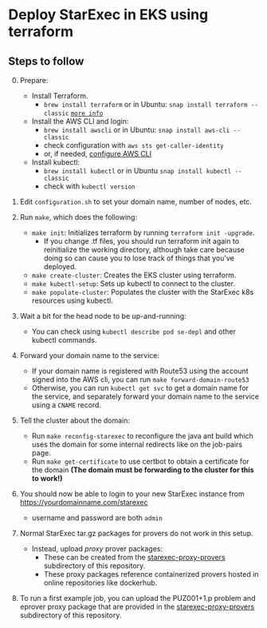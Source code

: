 # Deploy StarExec in EKS using terraform

## Steps to follow
0. Prepare:
    - Install Terraform.
        - `brew install terraform` or in Ubuntu: `snap install terraform --classic` [`more info`](https://askubuntu.com/questions/983351/how-to-install-terraform-in-ubuntu)
    - Install the AWS CLI and login:
        - `brew install awscli` or in Ubuntu: `snap install aws-cli --classic`
        - check configuration with `aws sts get-caller-identity`
        - or, if needed, [configure AWS CLI](https://docs.aws.amazon.com/cli/latest/userguide/cli-chap-configure.html)
    - Install kubectl:
        - `brew install kubectl` or in Ubuntu `snap install kubectl --classic`
        - check with `kubectl version`

1. Edit `configuration.sh` to set your domain name, number of nodes, etc.

2. Run ```make```, which does the following:
    - ```make init```: Initializes terraform by running ```terraform init -upgrade```.
        - If you change .tf files, you should run terraform init again to reinitialize the working directory, although take care because doing so can cause you to lose track of things that you've deployed.
    - ```make create-cluster```: Creates the EKS cluster using terraform.
    - ```make kubectl-setup```: Sets up kubectl to connect to the cluster.
    - ```make populate-cluster```: Populates the cluster with the StarExec k8s resources using kubectl.

3. Wait a bit for the head node to be up-and-running:
    - You can check using ```kubectl describe pod se-depl``` and other kubectl commands.

4. Forward your domain name to the service:
    - If your domain name is registered with Route53 using the account signed into the AWS cli, you can run ```make forward-domain-route53```
    - Otherwise, you can run ```kubectl get svc```
    to get a domain name for the service, and separately
    forward your domain name to the service using a `CNAME` record.

5. Tell the cluster about the domain:
    - Run ```make reconfig-starexec``` to reconfigure the java ant build which uses the domain for some internal redirects like on the job-pairs page.
    - Run ```make get-certificate``` to use certbot to obtain a certificate for the domain **(The domain must be forwarding to the cluster for this to work!)**


6. You should now be able to login to your new StarExec instance from https://yourdomainname.com/starexec
    - username and password are both `admin`

7. Normal StarExec tar.gz packages for provers do not work in this setup.
    - Instead, upload <i>proxy</i> prover packages:
        - These can be created from the <a href="https://github.com/StarExecMiami/starexec-ARC/tree/master/starexec-proxy-provers/README.md">starexec-proxy-provers</a> subdirectory of this repository.
        - These proxy packages reference containerized provers hosted in online repositories like dockerhub.

8. To run a first example job, you can upload the PUZ001+1.p problem and eprover proxy package that are provided in the <a href="https://github.com/StarExecMiami/starexec-ARC/tree/master/starexec-proxy-provers">starexec-proxy-provers</a> subdirectory of this repository.
